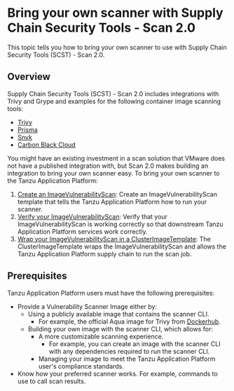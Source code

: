 # Bring your own scanner with Supply Chain Security Tools - Scan 2.0

This topic tells you how to bring your own scanner to use with Supply Chain Security Tools (SCST) - Scan 2.0.

## <a id="overview"></a>Overview

Supply Chain Security Tools (SCST) - Scan 2.0 includes integrations with Trivy and Grype and examples for the following container image scanning tools:

- [Trivy](ivs-trivy.hbs.md)
- [Prisma](ivs-prisma.hbs.md)
- [Snyk](ivs-snyk.hbs.md)
- [Carbon Black Cloud](ivs-carbon-black.hbs.md)

You might have an existing investment in a scan solution that VMware does not have a published integration with, but Scan 2.0 makes building an integration to bring your own scanner easy. To bring your own scanner to the Tanzu Application Platform:

1. [Create an ImageVulnerabilityScan](ivs-create-your-own.hbs.md): Create an ImageVulnerabilityScan template that tells the Tanzu Application Platform how to run your scanner.
2. [Verify your ImageVulnerabilityScan](verify-app-scanning.hbs.md): Verify that your ImageVulnerabilityScan is working correctly so that downstream Tanzu Application Platform services work correctly.
3. [Wrap your ImageVulnerabilityScan in a ClusterImageTemplate](clusterimagetemplates.hbs.md): The ClusterImageTemplate wraps the ImageVulnerabilityScan and allows the Tanzu Application Platform supply chain to run the scan job.

## <a id="prerequisites"></a>Prerequisites

Tanzu Application Platform users must have the following prerequisites:

- Provide a Vulnerability Scanner Image either by:
  - Using a publicly available image that contains the scanner CLI.
    - For example, the official Aqua image for Trivy from [Dockerhub](https://hub.docker.com/r/aquasec/trivy/tags).
  - Building your own image with the scanner CLI, which allows for:
    - A more customizable scanning experience.
      - For example, you can create an image with the scanner CLI with any dependencies required to run the scanner CLI.
    - Managing your image to meet the Tanzu Application Platform user's compliance standards.
- Know how your preferred scanner works. For example, commands to use to call scan results.
